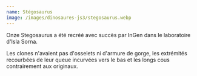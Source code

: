 ```yaml
---
name: Stégosaurus
image: /images/dinosaures-js3/stegosaurus.webp
---
```

Onze Stegosaurus a été recréé avec succès par InGen dans le laboratoire d'Isla Sorna.

Les clones n'avaient pas d'osselets ni d'armure de gorge, les extrémités recourbées de leur queue incurvées vers le bas et les longs cous contrairement aux originaux.